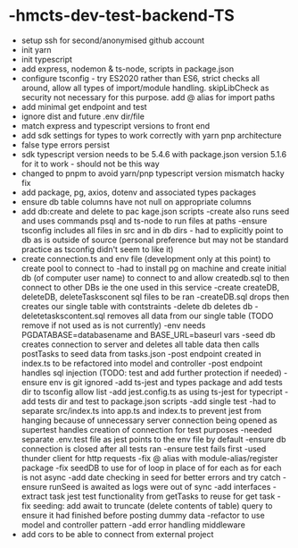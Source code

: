 # -hmcts-dev-test-backend-TS
- setup ssh for second/anonymised github account
- init yarn
- init typescript
- add express, nodemon & ts-node, scripts in package.json
- configure tsconfig - try ES2020 rather than ES6, strict checks all around, allow all types of import/module handling. skipLibCheck as security not necessary for this purpose. add @ alias for import paths
- add minimal get endpoint and test
- ignore dist and future .env dir/file
- match express and typescript versions to front end
- add sdk settings for types to work correctly with yarn pnp architecture
- false type errors persist
- sdk typescript version needs to be 5.4.6 with package.json version 5.1.6 for it to work - should not be this way
- changed to pnpm to avoid yarn/pnp typescript version mismatch hacky fix
- add package, pg, axios, dotenv and associated types packages
- ensure db table columns have not null on appropriate columns
- add db:create and delete to pac kage.json scripts
-create also runs seed and uses commands psql <path> and ts-node <path> to run files at paths
-ensure tsconfig includes all files in src and in db dirs - had to explicitly point to db as is outside of source (personal preference but may not be standard practice as tsconfig didn't seem to like it)
- create connection.ts and env file (development only at this point) to create pool to connect to 
-had to install pg on machine and create initial db (of computer user name) to connect to and allow createdb.sql to then connect to other DBs ie the one used in this service
-create createDB, deleteDB, deleteTasksconent sql files to be ran
-createDB.sql drops then creates our single table with contstraints
-delete db deletes db
-deletetaskscontent.sql removes all data from our single table (TODO remove if not used as is not currently)
-env needs PGDATABASE=databasename and BASE_URL=baseurl vars
-seed db creates connection to server and deletes all table data then calls postTasks to seed data from tasks.json
-post endpoint created in index.ts to be refactored into model and controller
-post endpoint handles sql injection (TODO: test and add further protection if needed)
-ensure env is git ignored
-add ts-jest and types package and add tests dir to tsconfig allow list
-add jest.config.ts as using ts-jest for typecript
-add tests dir and test to package.json scripts
-add single test
-had to separate src/index.ts into app.ts and index.ts to prevent jest from hanging because of unnecessary server connection being opened as supertest handles creation of connection for test purposes
-needed separate .env.test file as jest points to the env file by default
-ensure db connection is closed after all tests ran
-ensure test fails first
-used thunder client for http requests
-fix @ alias with module-alias/register package
-fix seedDB to use for of loop in place of for each as for each is not async
-add date checking in seed for better errors and try catch
-ensure runSeed is awaited as logs were out of sync
-add interfaces
-extract task jest test functionality from getTasks to reuse for get task
-fix seeding: add await to truncate (delete contents of table) query to ensure it had finished before posting dummy data
-refactor to use model and controller pattern
-add error handling middleware
- add cors to be able to connect from external project


